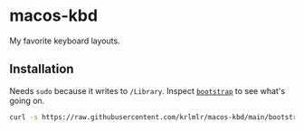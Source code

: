 # macos-kbd

My favorite keyboard layouts.

## Installation

Needs `sudo` because it writes to `/Library`.
Inspect [`bootstrap`](https://github.com/krlmlr/macos-kbd/blob/main/bootstrap) to see what's going on.

```sh
curl -s https://raw.githubusercontent.com/krlmlr/macos-kbd/main/bootstrap | sudo sh
```
